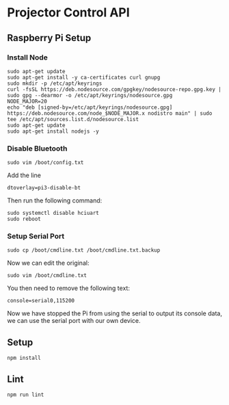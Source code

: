 # Projector Control API

## Raspberry Pi Setup

### Install Node
```
sudo apt-get update
sudo apt-get install -y ca-certificates curl gnupg
sudo mkdir -p /etc/apt/keyrings
curl -fsSL https://deb.nodesource.com/gpgkey/nodesource-repo.gpg.key | sudo gpg --dearmor -o /etc/apt/keyrings/nodesource.gpg
NODE_MAJOR=20
echo "deb [signed-by=/etc/apt/keyrings/nodesource.gpg] https://deb.nodesource.com/node_$NODE_MAJOR.x nodistro main" | sudo tee /etc/apt/sources.list.d/nodesource.list
sudo apt-get update
sudo apt-get install nodejs -y
```

### Disable Bluetooth
```
sudo vim /boot/config.txt
```

Add the line
```
dtoverlay=pi3-disable-bt
```

Then run the following command:
```
sudo systemctl disable hciuart
sudo reboot
```

### Setup Serial Port
```
sudo cp /boot/cmdline.txt /boot/cmdline.txt.backup
```

Now we can edit the original:
```
sudo vim /boot/cmdline.txt
```

You then need to remove the following text:
```
console=serial0,115200
```

Now we have stopped the Pi from using the serial to output its console data, we can use the serial port with our own device.


## Setup

```
npm install
```

## Lint

```
npm run lint
```
